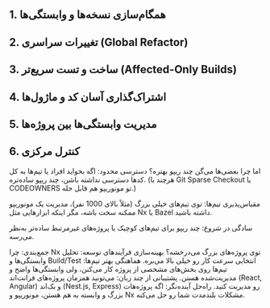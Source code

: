 ## 1. همگام‌سازی نسخه‌ها و وابستگی‌ها

## 2. تغییرات سراسری (Global Refactor)

## 3. ساخت و تست سریع‌تر (Affected-Only Builds)

## 4. اشتراک‌گذاری آسان کد و ماژول‌ها

## 5. مدیریت وابستگی‌ها بین پروژه‌ها

## 6. کنترل مرکزی

اما چرا بعضی‌ها می‌گن چند ریپو بهتره؟
دسترسی محدود:
اگه بخواید افراد یا تیم‌ها به کل کدها دسترسی نداشته باشن، چند ریپو ساده‌تره. (هرچند با Git Sparse Checkout یا CODEOWNERS تو مونو‌ریپو هم قابل حله.)

مقیاس‌پذیری تیم‌ها:
توی تیم‌های خیلی بزرگ (مثلاً بالای 1000 نفر)، مدیریت یک مونو‌ریپو ممکنه سخت باشه، مگر اینکه ابزارهایی مثل Nx یا Bazel داشته باشید.

سادگی در شروع:
چند ریپو برای تیم‌های کوچیک یا پروژه‌های غیرمرتبط ساده‌تر به‌نظر می‌رسه.

جمع‌بندی: چرا Nx توی پروژه‌های بزرگ می‌درخشه؟
بهینه‌سازی فرآیندهای توسعه: تحلیل وابستگی‌ها و Build/Test انتخابی سرعت کار رو خیلی بالا می‌بره.
هماهنگی بهتر تیم‌ها: تیم‌ها روی بخش‌های مشخصی از پروژه کار می‌کنن، ولی وابستگی‌ها واضح و مدیریت‌شده هستن.
پشتیبانی از چند زبان: می‌تونید همزمان پروژه‌های فرانت‌اند (React, Angular) و بک‌اند (Nest.js, Express) رو مدیریت کنید.
راه‌حل آینده‌نگر: اگه پروژه‌هات بزرگ و وابسته به هم هستن، مونو‌ریپو و Nx مشکلات بلندمدت شما رو حل می‌کنه.
